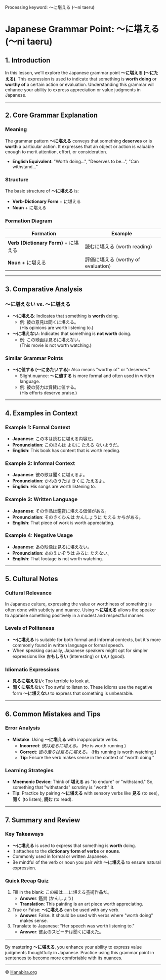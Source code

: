 Processing keyword: ～に堪える (～ni taeru)
# Japanese Grammar Point: ～に堪える (～ni taeru)

## 1. Introduction
In this lesson, we'll explore the Japanese grammar point **～に堪える (～にたえる)**. This expression is used to indicate that something is **worth doing** or **worthy of** a certain action or evaluation. Understanding this grammar will enhance your ability to express appreciation or value judgments in Japanese.

---
## 2. Core Grammar Explanation
### Meaning
The grammar pattern **～に堪える** conveys that something **deserves** or is **worth** a particular action. It expresses that an object or action is valuable enough to merit attention, effort, or consideration.
- **English Equivalent**: "Worth doing...", "Deserves to be...", "Can withstand..."
### Structure
The basic structure of **～に堪える** is:
- **Verb-Dictionary Form** + に堪える
- **Noun** + に堪える
### Formation Diagram
| Formation                 | Example                      |
|---------------------------|------------------------------|
| **Verb (Dictionary Form)** + に堪える | 読むに堪える (worth reading)   |
| **Noun** + に堪える        | 評価に堪える (worthy of evaluation) |
---
## 3. Comparative Analysis
### ～に堪えない vs. ～に堪える
- **～に堪える**: Indicates that something is **worth** doing.
  - 例: 彼の意見は聞くに堪える。  
    (His opinions are worth listening to.)
- **～に堪えない**: Indicates that something is **not worth** doing.
  - 例: この映画は見るに堪えない。  
    (This movie is not worth watching.)
### Similar Grammar Points
- **～に値する (～にあたいする)**: Also means "worthy of" or "deserves."
  - Slight nuance: **～に値する** is more formal and often used in written language.
  - 例: 彼の努力は賞賛に値する。  
    (His efforts deserve praise.)
---
## 4. Examples in Context
### Example 1: Formal Context
- **Japanese**: この本は読むに堪える内容だ。
- **Pronunciation**: このほんは よむに たえる ないようだ。
- **English**: This book has content that is worth reading.
### Example 2: Informal Context
- **Japanese**: 彼の歌は聞くに堪えるよ。
- **Pronunciation**: かれのうたは きくに たえるよ。
- **English**: His songs are worth listening to.
### Example 3: Written Language
- **Japanese**: その作品は鑑賞に堪える価値がある。
- **Pronunciation**: そのさくひんは かんしょうに たえる かちがある。
- **English**: That piece of work is worth appreciating.
### Example 4: Negative Usage
- **Japanese**: あの映像は見るに堪えない。
- **Pronunciation**: あのえいぞうは みるに たえない。
- **English**: That footage is not worth watching.
---
## 5. Cultural Notes
### Cultural Relevance
In Japanese culture, expressing the value or worthiness of something is often done with subtlety and nuance. Using **～に堪える** allows the speaker to appraise something positively in a modest and respectful manner.
### Levels of Politeness
- **～に堪える** is suitable for both formal and informal contexts, but it's more commonly found in written language or formal speech.
- When speaking casually, Japanese speakers might opt for simpler expressions like **おもしろい** (interesting) or **いい** (good).
### Idiomatic Expressions
- **見るに堪えない**: Too terrible to look at.
- **聞くに堪えない**: Too awful to listen to.
These idioms use the negative form **～に堪えない** to express that something is unbearable.
---
## 6. Common Mistakes and Tips
### Error Analysis
- **Mistake**: Using **～に堪える** with inappropriate verbs.
  - **Incorrect**: *彼は走るに堪える。* (He is worth running.)
  - **Correct**: *彼の走りは見るに堪える。* (His running is worth watching.)
  - **Tip**: Ensure the verb makes sense in the context of "worth doing."
### Learning Strategies
- **Mnemonic Device**: Think of **堪える** as "to endure" or "withstand." So, something that "withstands" scrutiny is "worth" it.
- **Tip**: Practice by pairing **～に堪える** with sensory verbs like **見る** (to see), **聞く** (to listen), **読む** (to read).
---
## 7. Summary and Review
### Key Takeaways
- **～に堪える** is used to express that something is **worth** doing.
- It attaches to the **dictionary form of verbs** or **nouns**.
- Commonly used in formal or written Japanese.
- Be mindful of the verb or noun you pair with **～に堪える** to ensure natural expression.
### Quick Recap Quiz
1. Fill in the blank: この絵は___に堪える芸術作品だ。
   - **Answer**: 鑑賞 (かんしょう)
   - **Translation**: This painting is an art piece worth appreciating.
2. True or False: **～に堪える** can be used with any verb.
   - **Answer**: False. It should be used with verbs where "worth doing" makes sense.
3. Translate to Japanese: "Her speech was worth listening to."
   - **Answer**: 彼女のスピーチは聞くに堪えた。
---
By mastering **～に堪える**, you enhance your ability to express value judgments thoughtfully in Japanese. Practice using this grammar point in sentences to become more comfortable with its nuances.


---

© [Hanabira.org](https://hanabira.org)
